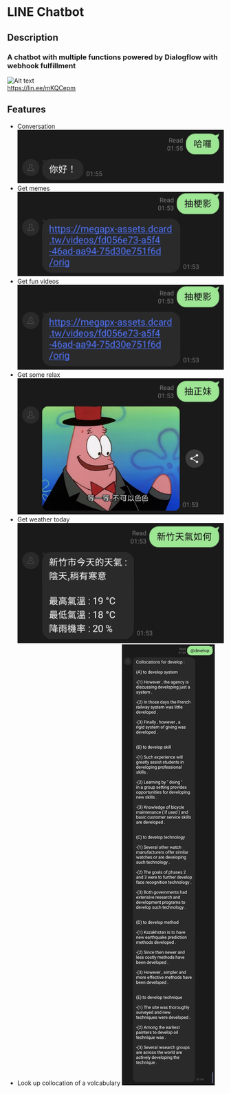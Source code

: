 # LINE Chatbot

## Description

### A chatbot with multiple functions powered by Dialogflow with webhook fulfillment

![Alt text](https://qr-official.line.me/sid/M/001occsl.png "Title")  
https://lin.ee/mKQCepm

## Features  

- Conversation
![Alt text](https://github.com/tinwech/linebot/blob/master/assets/Screenshot_20211224-015547_LINE.jpg?raw=true "Title")
- Get memes
![Alt text](https://github.com/tinwech/linebot/blob/master/assets/Screenshot_20211224-015446_LINE.jpg?raw=true "Title")
- Get fun videos
![Alt text](https://github.com/tinwech/linebot/blob/master/assets/Screenshot_20211224-015446_LINE.jpg?raw=true "Title")
- Get some relax
![Alt text](https://github.com/tinwech/linebot/blob/master/assets/Screenshot_20211224-015456_LINE~2.jpg?raw=true "Title")
- Get weather today
![Alt text](https://github.com/tinwech/linebot/blob/master/assets/Screenshot_20211224-015456_LINE.jpg?raw=true "Title")
- Look up collocation of a volcabulary
![Alt text](https://github.com/tinwech/linebot/blob/master/assets/Screenshot_20211224-015507_LINE.jpg?raw=true "Title")
